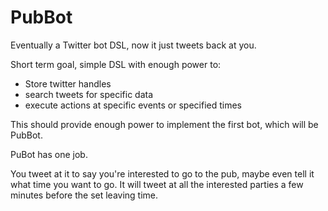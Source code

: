 PubBot
======

Eventually a Twitter bot DSL, now it just tweets back at you.

Short term goal, simple DSL with enough power to:

* Store twitter handles
* search tweets for specific data
* execute actions at specific events or specified times

This should provide enough power to implement the first bot, which will be PubBot.

PuBot has one job.

You tweet at it to say you're interested to go to the pub, maybe even tell it what time you want to go.
It will tweet at all the interested parties a few minutes before the set leaving time.
